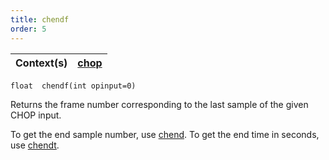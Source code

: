```yaml
---
title: chendf
order: 5
---
```

| Context(s) | [chop](../contexts/chop.html) |
| --- | --- |

`float  chendf(int opinput=0)`

Returns the frame number corresponding to the last sample of the given CHOP input.

To get the end sample number, use [chend](/en/houdini-vex/chop/chend "Returns the sample number of the last sample in a given CHOP input."). To get the end time in seconds, use [chendt](/en/houdini-vex/chop/chendt "Returns the time corresponding to the last sample of the input
specified.").
